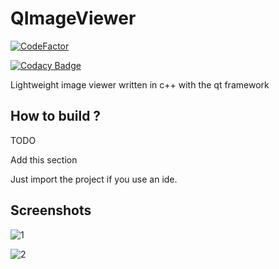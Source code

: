 # QImageViewer

[![CodeFactor](https://www.codefactor.io/repository/github/ola-jed/qimageviewer/badge)](https://www.codefactor.io/repository/github/ola-jed/qimageviewer)

[![Codacy Badge](https://app.codacy.com/project/badge/Grade/c795bf59211b4d6ba9d656644b9bb241)](https://www.codacy.com/gh/Ola-jed/QNotePad/dashboard?utm_source=github.com&amp;utm_medium=referral&amp;utm_content=Ola-jed/QNotePad&amp;utm_campaign=Badge_Grade)

Lightweight image viewer written in c++ with the qt framework

## How to build ?

TODO

Add this section

Just import the project if you use an ide.

## Screenshots

![1](https://user-images.githubusercontent.com/66482155/107953494-7ea09800-6f9b-11eb-830a-3ae2b9d27b72.png)

![2](https://user-images.githubusercontent.com/66482155/107953654-b1e32700-6f9b-11eb-9777-4d0618d58729.png)
